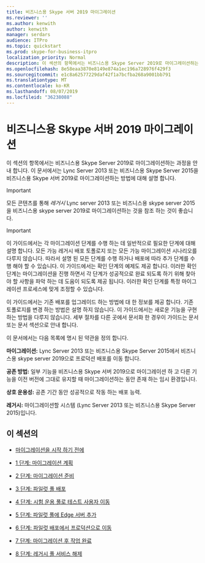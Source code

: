 ```yaml
---
title: 비즈니스용 Skype 서버 2019 마이그레이션
ms.reviewer: ''
ms.author: kenwith
author: kenwith
manager: serdars
audience: ITPro
ms.topic: quickstart
ms.prod: skype-for-business-itpro
localization_priority: Normal
description: 이 섹션의 항목에서는 비즈니스용 Skype Server 2019로 마이그레이션하는 과정을 안내 합니다.
ms.openlocfilehash: 8e58eaa3870e8149e874a1ec196a728976f429f3
ms.sourcegitcommit: e1c8a62577229daf42f1a7bcfba268a9001bb791
ms.translationtype: MT
ms.contentlocale: ko-KR
ms.lasthandoff: 08/07/2019
ms.locfileid: "36238088"
---
```

# <a name="migration-to-skype-for-business-server-2019"></a>비즈니스용 Skype 서버 2019 마이그레이션

이 섹션의 항목에서는 비즈니스용 Skype Server 2019로 마이그레이션하는 과정을 안내 합니다. 이 문서에서는 Lync Server 2013 또는 비즈니스용 Skype Server 2015을 비즈니스용 Skype 서버 2019로 마이그레이션하는 방법에 대해 설명 합니다.

> [!IMPORTANT]
> 모든 콘텐츠를 통해 *레거시* Lync server 2013 또는 비즈니스용 skype server 2015을 비즈니스용 skype server 2019로 마이그레이션하는 것을 참조 하는 것이 좋습니다.
  
> [!IMPORTANT]
> 이 가이드에서는 각 마이그레이션 단계를 수행 하는 데 일반적으로 필요한 단계에 대해 설명 합니다. 모든 가능 레거시 배포 토폴로지 또는 모든 가능 마이그레이션 시나리오를 다루지 않습니다. 따라서 설명 된 모든 단계를 수행 하거나 배포에 따라 추가 단계를 수행 해야 할 수 있습니다. 이 가이드에서는 확인 단계의 예제도 제공 합니다. 이러한 확인 단계는 마이그레이션을 진행 하면서 각 단계가 성공적으로 완료 되도록 하기 위해 찾아야 할 사항을 파악 하는 데 도움이 되도록 제공 됩니다. 이러한 확인 단계를 특정 마이그레이션 프로세스에 맞게 조정할 수 있습니다. 
  
이 가이드에서는 기존 배포를 업그레이드 하는 방법에 대 한 정보를 제공 합니다. 기존 토폴로지를 변경 하는 방법은 설명 하지 않습니다. 이 가이드에서는 새로운 기능을 구현 하는 방법을 다루지 않습니다. 세부 절차를 다른 곳에서 문서화 한 경우이 가이드는 문서 또는 문서 섹션으로 안내 합니다. 
  
이 문서에서는 다음 목록에 명시 된 약관을 정의 합니다.
  
**마이그레이션:** Lync Server 2013 또는 비즈니스용 Skype Server 2015에서 비즈니스용 skype server 2019으로 프로덕션 배포를 이동 합니다.
    
**공존 방법:** 일부 기능을 비즈니스용 Skype 서버 2019으로 마이그레이션 하 고 다른 기능을 이전 버전에 그대로 유지할 때 마이그레이션하는 동안 존재 하는 임시 환경입니다.
    
**상호 운용성:** 공존 기간 동안 성공적으로 작동 하는 배포 능력.

**레거시:** 마이그레이션할 시스템 (Lync Server 2013 또는 비즈니스용 Skype Server 2015)입니다.
    
## <a name="in-this-section"></a>이 섹션의

- [마이그레이션을 시작 하기 전에](before-you-begin-the-migration.md)
    
- [1 단계: 마이그레이션 계획](phase-1-plan-your-migration.md)
    
- [2 단계: 마이그레이션 준비](phase-2-prepare-for-migration.md)
    
- [3 단계: 파일럿 풀 배포](phase-3-deploy-pilot-pool.md)
    
- [4 단계: 시험 운용 풀로 테스트 사용자 이동](phase-4-move-test-users-to-the-pilot-pool.md)
    
- [5 단계: 파일럿 풀에 Edge 서버 추가](phase-5-add-edge-server-to-pilot-pool.md)
    
- [6 단계: 파일럿 배포에서 프로덕션으로 이동](phase-6-move-from-pilot-deployment-into-production.md)
    
- [7 단계: 마이그레이션 후 작업 완료](phase-7-complete-post-migration-tasks.md)
    
- [8 단계: 레거시 풀 서비스 해제](phase-8-decommission-legacy-pools.md)
    

